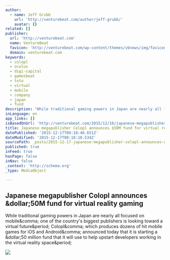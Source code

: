 ```yaml
---
author:
  - name: Jeff Grubb
    url: 'http://venturebeat.com/author/jeff-grubb/'
    avatar: {}
related: []
publisher:
  url: 'http://venturebeat.com'
  name: VentureBeat
  favicon: 'http://venturebeat.com/wp-content/themes/vbnews/img/favicon.ico'
  domain: venturebeat.com
keywords:
  - colopl
  - oculus
  - digi-capital
  - gamesbeat
  - toto
  - virtual
  - mobile
  - company
  - japan
  - fund
description: "While traditional gaming powers in Japan are nearly all focused on mobile, one of the country's biggest publishers is looking toward a virtual future. Colopl, which produces dozens of hit mobile games for iOS and Android, announced today that it is starting a $50 million fund that it will use to help upstart developers working in the virtual reality space."
inLanguage: en
app_links: []
isBasedOnUrl: 'http://venturebeat.com/2015/12/16/japanese-megapublisher-colopl-announces-50m-fund-for-virtual-reality-gaming/'
title: Japanese megapublisher Colopl announces $50M fund for virtual reality gaming
datePublished: '2015-12-17T08:18:46.651Z'
dateModified: '2015-12-17T08:18:10.534Z'
sourcePath: _posts/2015-12-17-japanese-megapublisher-colopl-announces-dollar50m-fund-for-virtua.md
published: true
inFeed: true
hasPage: false
inNav: false
_context: 'http://schema.org'
_type: MediaObject

---
```

<article style=""><h1>Japanese megapublisher Colopl announces &amp;dollar;50M fund for virtual reality gaming</h1><p>While traditional gaming powers in Japan are nearly all focused on mobile&amp;comma; one of the country's biggest publishers is looking toward a virtual future&amp;period; Colopl&amp;comma; which produces dozens of hit mobile games for iOS and Android&amp;comma; announced today that it is starting a &amp;dollar;50 million fund that it will use to help upstart developers working in the virtual reality space&amp;period;</p><img src="http://venturebeat.com/wp-content/uploads/2015/11/samsunggearvr-5-780x390.png" /></article>